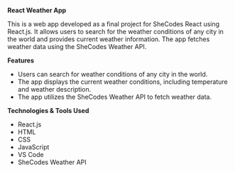 **React Weather App**

This is a web app developed as a final project for SheCodes React using React.js. It allows users to search for the weather conditions of any city in the world and provides current weather information. The app fetches weather data using the SheCodes Weather API.


**Features**
- Users can search for weather conditions of any city in the world.
- The app displays the current weather conditions, including temperature and weather description.
- The app utilizes the SheCodes Weather API to fetch weather data.


**Technologies & Tools Used**
- React.js
- HTML
- CSS
- JavaScript
- VS Code
- SheCodes Weather API
  
